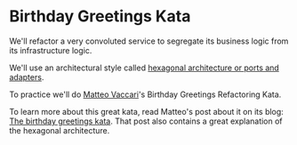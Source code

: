 # Birthday Greetings Kata

We'll refactor a very convoluted service to segregate its business logic from its infrastructure logic.

We'll use an architectural style called [hexagonal architecture or ports and adapters](http://alistair.cockburn.us/Hexagonal+architecture).

To practice we'll do [Matteo Vaccari](http://matteo.vaccari.name/blog/)'s Birthday Greetings Refactoring Kata.

To learn more about this great kata, read Matteo's post about it on its blog: [The birthday greetings kata](http://matteo.vaccari.name/blog/archives/154). That post also contains a great explanation of the hexagonal architecture.
